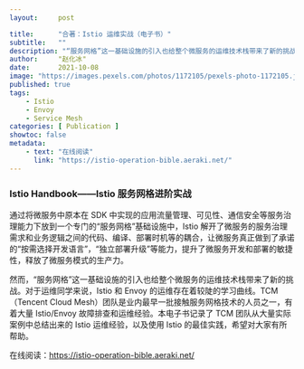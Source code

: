 ```yaml
---
layout:     post

title:      "合著：Istio 运维实战（电子书）"
subtitle:   ""
description: "“服务网格”这一基础设施的引入也给整个微服务的运维技术栈带来了新的挑战。对于运维同学来说，Istio 和 Envoy 的运维存在着较陡的学习曲线。TCM（Tencent Cloud Mesh）团队是业内最早一批接触服务网格技术的人员之一，有着大量 Istio/Envoy 故障排查和运维经验。本电子书记录了 TCM 团队从大量实际案例中总结出来的 Istio 运维经验，以及使用 Istio 的最佳实践，希望对大家有所帮助。"
author:     "赵化冰"
date:       2021-10-08
image: "https://images.pexels.com/photos/1172105/pexels-photo-1172105.jpeg?auto=compress&cs=tinysrgb&dpr=2&h=750&w=1260"
published: true
tags:
    - Istio
    - Envoy
    - Service Mesh
categories: [ Publication ]
showtoc: false
metadata:
    - text: "在线阅读"
      link: "https://istio-operation-bible.aeraki.net/"
---
```

### Istio Handbook——Istio 服务网格进阶实战

通过将微服务中原本在 SDK 中实现的应用流量管理、可见性、通信安全等服务治理能力下放到一个专门的“服务网格”基础设施中，Istio 解开了微服务的服务治理需求和业务逻辑之间的代码、编译、部署时机等的耦合，让微服务真正做到了承诺的“按需选择开发语言”，“独立部署升级”等能力，提升了微服务开发和部署的敏捷性，释放了微服务模式的生产力。

然而，“服务网格”这一基础设施的引入也给整个微服务的运维技术栈带来了新的挑战。对于运维同学来说，Istio 和 Envoy 的运维存在着较陡的学习曲线。TCM（Tencent Cloud Mesh）团队是业内最早一批接触服务网格技术的人员之一，有着大量 Istio/Envoy 故障排查和运维经验。本电子书记录了 TCM 团队从大量实际案例中总结出来的 Istio 运维经验，以及使用 Istio 的最佳实践，希望对大家有所帮助。

在线阅读：https://istio-operation-bible.aeraki.net/